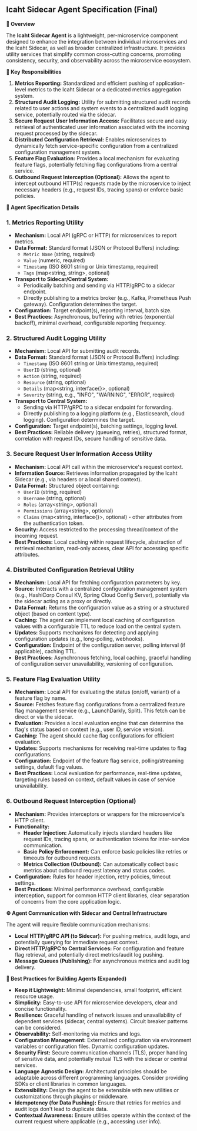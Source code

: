 ## Icaht Sidecar Agent Specification (Final)

**🌟 Overview**

The **Icaht Sidecar Agent** is a lightweight, per-microservice component designed to enhance the integration between individual microservices and the Icaht Sidecar, as well as broader centralized infrastructure. It provides utility services that simplify common cross-cutting concerns, promoting consistency, security, and observability across the microservice ecosystem.

**🎯 Key Responsibilities**

1.  **Metrics Reporting:** Standardized and efficient pushing of application-level metrics to the Icaht Sidecar or a dedicated metrics aggregation system.
2.  **Structured Audit Logging:** Utility for submitting structured audit records related to user actions and system events to a centralized audit logging service, potentially routed via the sidecar.
3.  **Secure Request User Information Access:** Facilitates secure and easy retrieval of authenticated user information associated with the incoming request processed by the sidecar.
4.  **Distributed Configuration Retrieval:** Enables microservices to dynamically fetch service-specific configuration from a centralized configuration management system.
5.  **Feature Flag Evaluation:** Provides a local mechanism for evaluating feature flags, potentially fetching flag configurations from a central service.
6.  **Outbound Request Interception (Optional):** Allows the agent to intercept outbound HTTP(s) requests made by the microservice to inject necessary headers (e.g., request IDs, tracing spans) or enforce basic policies.

**🧱 Agent Specification Details**

### 1. Metrics Reporting Utility

* **Mechanism:** Local API (gRPC or HTTP) for microservices to report metrics.
* **Data Format:** Standard format (JSON or Protocol Buffers) including:
    * `Metric Name` (string, required)
    * `Value` (numeric, required)
    * `Timestamp` (ISO 8601 string or Unix timestamp, required)
    * `Tags` (map\<string, string\>, optional)
* **Transport to Sidecar/Central System:**
    * Periodically batching and sending via HTTP/gRPC to a sidecar endpoint.
    * Directly publishing to a metrics broker (e.g., Kafka, Prometheus Push gateway). Configuration determines the target.
* **Configuration:** Target endpoint(s), reporting interval, batch size.
* **Best Practices:** Asynchronous, buffering with retries (exponential backoff), minimal overhead, configurable reporting frequency.

### 2. Structured Audit Logging Utility

* **Mechanism:** Local API for submitting audit records.
* **Data Format:** Standard format (JSON or Protocol Buffers) including:
    * `Timestamp` (ISO 8601 string or Unix timestamp, required)
    * `UserID` (string, optional)
    * `Action` (string, required)
    * `Resource` (string, optional)
    * `Details` (map\<string, interface{}\>, optional)
    * `Severity` (string, e.g., "INFO", "WARNING", "ERROR", required)
* **Transport to Central System:**
    * Sending via HTTP/gRPC to a sidecar endpoint for forwarding.
    * Directly publishing to a logging platform (e.g., Elasticsearch, cloud logging). Configuration determines the target.
* **Configuration:** Target endpoint(s), batching settings, logging level.
* **Best Practices:** Reliable delivery (queueing, retries), structured format, correlation with request IDs, secure handling of sensitive data.

### 3. Secure Request User Information Access Utility

* **Mechanism:** Local API call within the microservice's request context.
* **Information Source:** Retrieves information propagated by the Icaht Sidecar (e.g., via headers or a local shared context).
* **Data Format:** Structured object containing:
    * `UserID` (string, required)
    * `Username` (string, optional)
    * `Roles` (array\<string\>, optional)
    * `Permissions` (array\<string\>, optional)
    * `Claims` (map\<string, interface{}\>, optional) - other attributes from the authentication token.
* **Security:** Access restricted to the processing thread/context of the incoming request.
* **Best Practices:** Local caching within request lifecycle, abstraction of retrieval mechanism, read-only access, clear API for accessing specific attributes.

### 4. Distributed Configuration Retrieval Utility

* **Mechanism:** Local API for fetching configuration parameters by key.
* **Source:** Interacts with a centralized configuration management system (e.g., HashiCorp Consul KV, Spring Cloud Config Server), potentially via the sidecar acting as a proxy or directly.
* **Data Format:** Returns the configuration value as a string or a structured object (based on content type).
* **Caching:** The agent can implement local caching of configuration values with a configurable TTL to reduce load on the central system.
* **Updates:** Supports mechanisms for detecting and applying configuration updates (e.g., long-polling, webhooks).
* **Configuration:** Endpoint of the configuration server, polling interval (if applicable), caching TTL.
* **Best Practices:** Asynchronous fetching, local caching, graceful handling of configuration server unavailability, versioning of configuration.

### 5. Feature Flag Evaluation Utility

* **Mechanism:** Local API for evaluating the status (on/off, variant) of a feature flag by name.
* **Source:** Fetches feature flag configurations from a centralized feature flag management service (e.g., LaunchDarkly, Split). This fetch can be direct or via the sidecar.
* **Evaluation:** Provides a local evaluation engine that can determine the flag's status based on context (e.g., user ID, service version).
* **Caching:** The agent should cache flag configurations for efficient evaluation.
* **Updates:** Supports mechanisms for receiving real-time updates to flag configurations.
* **Configuration:** Endpoint of the feature flag service, polling/streaming settings, default flag values.
* **Best Practices:** Local evaluation for performance, real-time updates, targeting rules based on context, default values in case of service unavailability.

### 6. Outbound Request Interception (Optional)

* **Mechanism:** Provides interceptors or wrappers for the microservice's HTTP client.
* **Functionality:**
    * **Header Injection:** Automatically injects standard headers like request IDs, tracing spans, or authentication tokens for inter-service communication.
    * **Basic Policy Enforcement:** Can enforce basic policies like retries or timeouts for outbound requests.
    * **Metrics Collection (Outbound):** Can automatically collect basic metrics about outbound request latency and status codes.
* **Configuration:** Rules for header injection, retry policies, timeout settings.
* **Best Practices:** Minimal performance overhead, configurable interception, support for common HTTP client libraries, clear separation of concerns from the core application logic.

**⚙️ Agent Communication with Sidecar and Central Infrastructure**

The agent will require flexible communication mechanisms:

* **Local HTTP/gRPC API (to Sidecar):** For pushing metrics, audit logs, and potentially querying for immediate request context.
* **Direct HTTP/gRPC to Central Services:** For configuration and feature flag retrieval, and potentially direct metrics/audit log pushing.
* **Message Queues (Publishing):** For asynchronous metrics and audit log delivery.

**🌱 Best Practices for Building Agents (Expanded)**

* **Keep it Lightweight:** Minimal dependencies, small footprint, efficient resource usage.
* **Simplicity:** Easy-to-use API for microservice developers, clear and concise functionality.
* **Resilience:** Graceful handling of network issues and unavailability of dependent services (sidecar, central systems). Circuit breaker patterns can be considered.
* **Observability:** Self-monitoring via metrics and logs.
* **Configuration Management:** Externalized configuration via environment variables or configuration files. Dynamic configuration updates.
* **Security First:** Secure communication channels (TLS), proper handling of sensitive data, and potentially mutual TLS with the sidecar or central services.
* **Language Agnostic Design:** Architectural principles should be adaptable across different programming languages. Consider providing SDKs or client libraries in common languages.
* **Extensibility:** Design the agent to be extensible with new utilities or customizations through plugins or middleware.
* **Idempotency (for Data Pushing):** Ensure that retries for metrics and audit logs don't lead to duplicate data.
* **Contextual Awareness:** Ensure utilities operate within the context of the current request where applicable (e.g., accessing user info).
